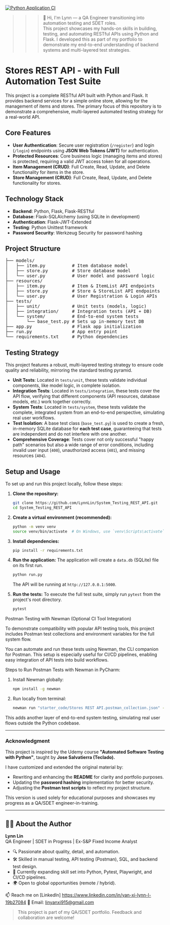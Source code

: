 [![Python Application CI](https://github.com/YXL9988/System_Testing_REST_API/actions/workflows/python-tests.yml/badge.svg)](https://github.com/YXL9988/System_Testing_REST_API/actions/workflows/python-tests.yml)

> > > 👋 Hi, I'm Lynn — a QA Engineer transitioning into automation testing and SDET roles.  
> This project showcases my hands-on skills in building, testing, and automating RESTful APIs using Python and Flask.
> I developed this as part of my portfolio to demonstrate my end-to-end understanding of backend systems and multi-layered test strategies.


# Stores REST API - with Full Automation Test Suite

This project is a complete RESTful API built with Python and Flask. It provides backend services for a simple online store, allowing for the management of items and stores. The primary focus of this repository is to demonstrate a comprehensive, multi-layered automated testing strategy for a real-world API.

## Core Features

* **User Authentication**: Secure user registration (`/register`) and login (`/login`) endpoints using **JSON Web Tokens (JWT)** for authentication.
* **Protected Resources**: Core business logic (managing items and stores) is protected, requiring a valid JWT access token for all operations.
* **Item Management (CRUD)**: Full Create, Read, Update, and Delete functionality for items in the store.
* **Store Management (CRUD)**: Full Create, Read, Update, and Delete functionality for stores.

## Technology Stack

* **Backend**: Python, Flask, Flask-RESTful
* **Database**: Flask-SQLAlchemy (using SQLite in development)
* **Authentication**: Flask-JWT-Extended
* **Testing**: Python Unittest framework 
* **Password Security**: Werkzeug Security for password hashing


## Project Structure

<pre>
├── models/
│   ├── item.py          # Item database model
│   ├── store.py         # Store database model
│   └── user.py          # User model and password logic
├── resources/
│   ├── item.py          # Item & ItemList API endpoints
│   ├── store.py         # Store & StoreList API endpoints
│   └── user.py          # User Registration & Login APIs
├── tests/
│   ├── unit/            # Unit tests (models, logic)
│   ├── integration/     # Integration tests (API + DB)
│   └── system/          # End-to-end system tests
│       └── base_test.py # Sets up in-memory test DB
├── app.py               # Flask app initialization
├── run.py               # App entry point
└── requirements.txt     # Python dependencies
</pre>

## Testing Strategy

This project features a robust, multi-layered testing strategy to ensure code quality and reliability, mirroring the standard testing pyramid.


* **Unit Tests**: Located in `tests/unit`, these tests validate individual components, like model logic, in complete isolation.
* **Integration Tests**: Located in `tests/integration`, these tests cover the API flow, verifying that different components (API resources, database models, etc.) work together correctly.
* **System Tests**: Located in `tests/system`, these tests validate the complete, integrated system from an end-to-end perspective, simulating real user workflows.
* **Test Isolation**: A base test class (`base_test.py`) is used to create a fresh, in-memory SQLite database for **each test case**, guaranteeing that tests are independent and do not interfere with one another.
* **Comprehensive Coverage**: Tests cover not only successful "happy path" scenarios but also a wide range of error conditions, including invalid user input (`400`), unauthorized access (`401`), and missing resources (`404`).

## Setup and Usage

To set up and run this project locally, follow these steps:

1.  **Clone the repository:**
    ```bash
    git clone https://github.com/LynnLin/System_Testing_REST_API.git
    cd System_Testing_REST_API

    ```

2.  **Create a virtual environment (recommended):**
    ```bash
    python -m venv venv
    source venv/bin/activate  # On Windows, use `venv\Scripts\activate`
    ```

3.  **Install dependencies:**
    ```bash
    pip install -r requirements.txt
    ```

4.  **Run the application:**
    The application will create a `data.db` (SQLite) file on its first run.
    ```bash
    python run.py
    ```
    The API will be running at `http://127.0.0.1:5000`.

5.  **Run the tests:**
    To execute the full test suite, simply run `pytest` from the project's root directory.
    ```bash
    pytest
    ```

Postman Testing with Newman (Optional CI Tool Integration)

To demonstrate compatibility with popular API testing tools, this project includes Postman test collections and environment variables for the full system flow.

You can automate and run these tests using Newman, the CLI companion for Postman. This setup is especially useful for CI/CD pipelines, enabling easy integration of API tests into build workflows.

Steps to Run Postman Tests with Newman in PyCharm:
1. Install Newman globally:
   ```bash
   npm install -g newman
2. Run locally from terminal:
   ```bash
   newman run "starter_code/Stores REST API.postman_collection.json" -e "starter_code/Stores REST API.postman_environment.json" 

This adds another layer of end-to-end system testing, simulating real user flows outside the Python codebase.


---

### Acknowledgment

This project is inspired by the Udemy course **"Automated Software Testing with Python"**, taught by **Jose Salvatierra (Teclado).**

I have customized and extended the original material by:

- Rewriting and enhancing the **README** for clarity and portfolio purposes.  
- Updating the **password hashing** implementation for better security.  
- Adjusting the **Postman test scripts** to reflect my project structure.  

This version is used solely for educational purposes and showcases my progress as a QA/SDET engineer-in-training.

---

## 👩‍💻 About the Author

**Lynn Lin**  
QA Engineer | SDET in Progress | Ex-S&P Fixed Income Analyst  

- 🔍 Passionate about quality, detail, and automation.
- 🛠️ Skilled in manual testing, API testing (Postman), SQL, and backend test design.
- 🚀 Currently expanding skill set into Python, Pytest, Playwright, and CI/CD pipelines.
- 🌍 Open to global opportunities (remote / hybrid).

📫 Reach me on [LinkedIn] https://www.linkedin.com/in/yan-xi-lynn-l-19b27084
📧 Email: linyanxi915@gmail.com


>  This project is part of my QA/SDET portfolio. Feedback and collaboration are welcome!

